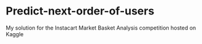 # Predict-next-order-of-users
My solution for the Instacart Market Basket Analysis competition hosted on Kaggle
